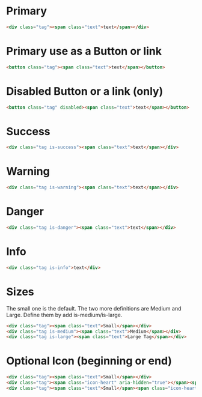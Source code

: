 # Primary

```html
<div class="tag"><span class="text">text</span></div>
```

# Primary use as a Button or link

```html
<button class="tag"><span class="text">text</span></button>
```

# Disabled Button or a link (only)

```html
<button class="tag" disabled><span class="text">text</span></button>
```

# Success

```html
<div class="tag is-success"><span class="text">text</span></div>
```

# Warning

```html
<div class="tag is-warning"><span class="text">text</span></div>
```

# Danger

```html
<div class="tag is-danger"><span class="text">text</span></div>
```

# Info

```html
<div class="tag is-info">text</div>
```

# Sizes
The small one is the default. The two more definitions are Medium and Large.
Define them by add is-medium/is-large.

```html
<div class="tag"><span class="text">Small</span></div>
<div class="tag is-medium"><span class="text">Medium</span></div>
<div class="tag is-large"><span class="text">Large Tag</span></div>
```

# Optional Icon (beginning or end)

```html
<div class="tag"><span class="text">Small</span></div>
<div class="tag"><span class="icon-heart" aria-hidden="true"></span><span class="text">Small</span></div>
<div class="tag"><span class="text">Small</span><span class="icon-heart" aria-hidden="true"></span></div>
```